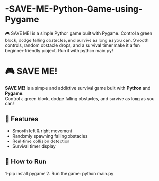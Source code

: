 # -SAVE-ME-Python-Game-using-Pygame
🎮 SAVE ME! is a simple Python game built with Pygame. Control a green block, dodge falling obstacles, and survive as long as you can. Smooth controls, random obstacle drops, and a survival timer make it a fun beginner-friendly project. Run it with python main.py!
# 🎮 SAVE ME!

**SAVE ME!** is a simple and addictive survival game built with **Python** and **Pygame**.  
Control a green block, dodge falling obstacles, and survive as long as you can!

## 📌 Features
- Smooth left & right movement
- Randomly spawning falling obstacles
- Real-time collision detection
- Survival timer display

## 🚀 How to Run
1-pip install pygame
2. Run the game: python main.py






